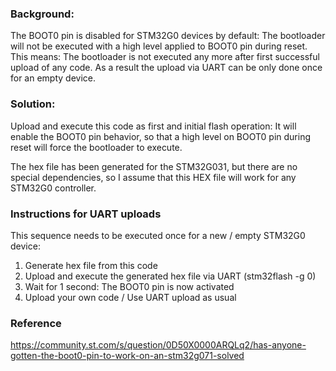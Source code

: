 
### Background:
The BOOT0 pin is disabled for STM32G0 devices by default: The bootloader
will not be executed with a high level applied to BOOT0 pin during reset.
This means: The bootloader is not executed any more after first successful upload of any code.
As a result the upload via UART can be only done once for an empty device.
    
### Solution:
Upload and execute this code as first and initial flash operation: 
It will enable the BOOT0 pin behavior, so that
a high level on BOOT0 pin during reset will force the bootloader to execute.

The hex file has been generated for the STM32G031, but there are no special dependencies,
so I assume that this HEX file will work for any STM32G0 controller.
    
### Instructions for UART uploads
This sequence needs to be executed once for a new / empty STM32G0 device:
  1. Generate hex file from this code
  2. Upload and execute the generated hex file via UART (stm32flash -g 0)
  3. Wait for 1 second: The BOOT0 pin is now activated
  4. Upload your own code / Use UART upload as usual

###  Reference
  https://community.st.com/s/question/0D50X0000ARQLq2/has-anyone-gotten-the-boot0-pin-to-work-on-an-stm32g071-solved

